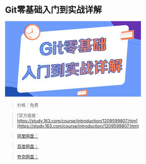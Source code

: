 # Git零基础入门到实战详解

![img](../../../assets/study163/free/0f85072b997743c5951e45b1a2f9b0f5.jpg)

> 价格：免费

> [官方链接：https://study.163.com/course/introduction/1209599807.htm](https://study.163.com/course/introduction/1209599807.htm)

> [阿里网盘：]()

> [百度网盘：]()

> [夸克网盘：]()

